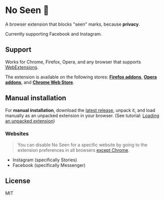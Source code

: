# No Seen 👀
A browser extension that blocks "seen" marks, because **privacy**.

Currently supporting Facebook and Instagram.

## Support
Works for Chrome, Firefox, Opera, and any browser that supports [WebExtensions](https://developer.mozilla.org/en-US/Add-ons/WebExtensions).

The extension is available on the following stores: [**Firefox addons**](https://addons.mozilla.org/firefox/addon/no-seen), [**Opera addons**](addons.opera.com/en/extensions/details/no-seen), and [**Chrome Web Store**](https://chrome.google.com/webstore/detail/no-seen/lhfgjcfhkmijfeppjjokleldddlklpoc).


## Manual installation
For **manual installation**, download the [latest release](https://github.com/diessica/no-seen/releases), unpack it, and load manually as an unpacked extension in your browser. (See tutorial: [Loading an unpacked extension](https://dev.opera.com/extensions/testing/#loading-an-unpacked-extension))

### Websites
> You can disable No Seen for a specific website by going to the extension preferences in all browsers [except Chrome](https://github.com/diessica/no-seen/issues/2).

- Instagram (specifically Stories)
- Facebook (specifically Messenger)

## License
MIT

